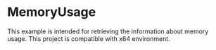 # MemoryUsage
 This example is intended for retrieving the information about memory usage. This project is compatible with x64 environment.
